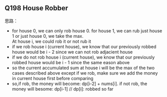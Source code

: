 ## Q198 House Robber
思路：
* for house 0, we can only rob house 0. for house 1, we can rub just house 1 or just house 0, we take the max.    
At house i, we could rob it or not rub it
* if we rob house i (current house), we know that our previously robbed house would be i - 2 since we can not rob adjacient house
* if we do not rob house i (current house), we know that our previously robbed house would be i - 1 since the same  eason above      
* so the current accumulated sum at house i will be the max  of the two cases described above except if we rob, make sure we add the money in current house first before comparing
* so,if rob, the money will become: dp[i-2] + nums[i]. if not rob, the money will besome: dp[i-1]
 // dp[i]: robbed so far
